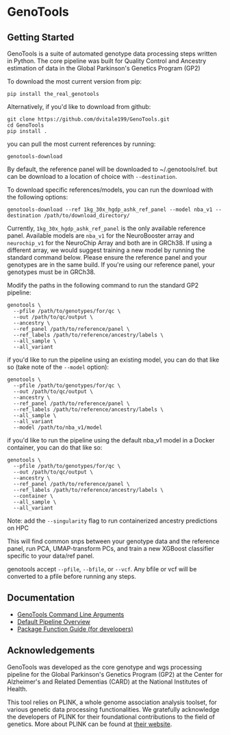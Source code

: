 # GenoTools

## Getting Started

GenoTools is a suite of automated genotype data processing steps written in Python. The core pipeline was built for Quality Control and Ancestry estimation of data in the Global Parkinson's Genetics Program (GP2)

To download the most current version from pip:
```
pip install the_real_genotools
```
Alternatively, if you'd like to download from github:
```
git clone https://github.com/dvitale199/GenoTools.git
cd GenoTools
pip install .
```
you can pull the most current references by running:
```
genotools-download
```
By default, the reference panel will be downloaded to ~/.genotools/ref. but can be download to a location of choice with `--destination`.

To download specific references/models, you can run the download with the following options:
```
genotools-download --ref 1kg_30x_hgdp_ashk_ref_panel --model nba_v1 --destination /path/to/download_directory/
```

Currently, `1kg_30x_hgdp_ashk_ref_panel` is the only available reference panel. Available models are `nba_v1` for the NeuroBooster array and `neurochip_v1` for the NeuroChip Array and both are in GRCh38. If using a different array, we would suggest training a new model by running the standard command below. Please ensure the reference panel and your genotypes are in the same build. If you're using our reference panel, your genotypes must be in GRCh38.

Modify the paths in the following command to run the standard GP2 pipeline:
```
genotools \
  --pfile /path/to/genotypes/for/qc \
  --out /path/to/qc/output \
  --ancestry \
  --ref_panel /path/to/reference/panel \
  --ref_labels /path/to/reference/ancestry/labels \
  --all_sample \
  --all_variant
```

if you'd like to run the pipeline using an existing model, you can do that like so (take note of the `--model` option):
```
genotools \
  --pfile /path/to/genotypes/for/qc \
  --out /path/to/qc/output \
  --ancestry \
  --ref_panel /path/to/reference/panel \
  --ref_labels /path/to/reference/ancestry/labels \
  --all_sample \
  --all_variant
  --model /path/to/nba_v1/model
```

if you'd like to run the pipeline using the default nba_v1 model in a Docker container, you can do that like so:
```
genotools \
  --pfile /path/to/genotypes/for/qc \
  --out /path/to/qc/output \
  --ancestry \
  --ref_panel /path/to/reference/panel \
  --ref_labels /path/to/reference/ancestry/labels \
  --container \
  --all_sample \
  --all_variant
```
Note: add the ```--singularity``` flag to run containerized ancestry predictions on HPC

This will find common snps between your genotype data and the reference panel, run PCA, UMAP-transform PCs, and train a new XGBoost classifier specific to your data/ref panel.

genotools accept `--pfile`, `--bfile`, or `--vcf`. Any bfile or vcf will be converted to a pfile before running any steps. 

## Documentation
- [GenoTools Command Line Arguments](https://github.com/dvitale199/GenoTools/blob/main/docs/cli_args.md)
- [Default Pipeline Overview](https://github.com/dvitale199/GenoTools/blob/main/docs/default_pipeline_overview.md)
- [Package Function Guide (for developers)](https://github.com/dvitale199/GenoTools/blob/main/docs/genotools_function_guide.md)

## Acknowledgements
GenoTools was developed as the core genotype and wgs processing pipeline for the Global Parkinson's Genetics Program (GP2) at the Center for Alzheimer's and Related Dementias (CARD) at the National Institutes of Health.

This tool relies on PLINK, a whole genome association analysis toolset, for various genetic data processing functionalities. We gratefully acknowledge the developers of PLINK for their foundational contributions to the field of genetics. More about PLINK can be found at [their website](https://www.cog-genomics.org/plink/2.0/).



